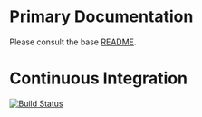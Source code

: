 # Primary Documentation
Please consult the base [README](README).

# Continuous Integration
[![Build Status](https://travis-ci.org/arbeitspferde/sawzall.png?branch=master)](https://travis-ci.org/arbeitspferde/sawzall)